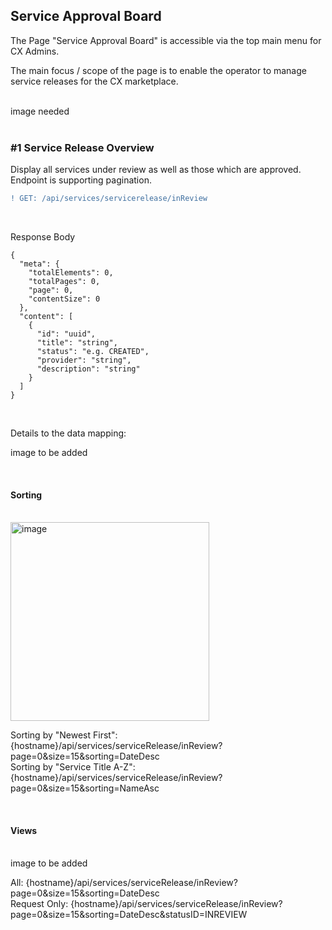 ## Service Approval Board

The Page "Service Approval Board" is accessible via the top main menu for CX Admins.

The main focus / scope of the page is to enable the operator to manage service releases for the CX marketplace.

<br>
image needed
<br>
<br>

### #1 Service Release Overview
Display all services under review as well as those which are approved.
Endpoint is supporting pagination.
<br>

```diff
! GET: /api/services/servicerelease/inReview
```

<br>

Response Body

    {
      "meta": {
        "totalElements": 0,
        "totalPages": 0,
        "page": 0,
        "contentSize": 0
      },
      "content": [
        {
          "id": "uuid",
          "title": "string",
          "status": "e.g. CREATED",
          "provider": "string",
          "description": "string"
        }
      ]
    }

<br>

Details to the data mapping:

image to be added

<br>

#### Sorting
<br>
<img width="318" alt="image" src="https://user-images.githubusercontent.com/94133633/213944346-28d2a92d-9341-4761-a815-39a99d07b514.png">
<br>

Sorting by "Newest First": {hostname}/api/services/serviceRelease/inReview?page=0&size=15&sorting=DateDesc  
Sorting by "Service Title A-Z": {hostname}/api/services/serviceRelease/inReview?page=0&size=15&sorting=NameAsc

<br>

#### Views
<br>
image to be added
<br>

All: {hostname}/api/services/serviceRelease/inReview?page=0&size=15&sorting=DateDesc  
Request Only:  {hostname}/api/services/serviceRelease/inReview?page=0&size=15&sorting=DateDesc&statusID=INREVIEW

<br>
<br>
